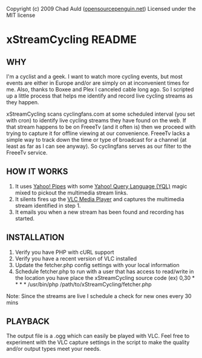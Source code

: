 Copyright (c) 2009 Chad Auld ([opensourcepenguin.net](http://opensourcepenguin.net))
Licensed under the MIT license
 
# xStreamCycling README #

## WHY ##
I'm a cyclist and a geek.  I want to watch more cycling events, but most events are either 
in Europe and/or are simply on at inconvenient times for me.  Also, thanks to Boxee and Plex 
I canceled cable long ago.  So I scripted up a little process that helps me identify and 
record live cycling streams as they happen.

xStreamCycling scans cyclingfans.com at some scheduled interval (you set with cron) to identify live 
cycling streams they have found on the web.  If that stream happens to be on FreeeTv (and it often is) 
then we proceed with trying to capture it for offline viewing at our convenience.  FreeeTv lacks a 
simple way to track down the time or type of broadcast for a channel (at least as far as I can see 
anyway).  So cyclingfans serves as our filter to the FreeeTv service.  

## HOW IT WORKS ##
1.  It uses [Yahoo! Pipes](http://pipes.yahoo.com) with some [Yahoo! Query Language (YQL)](http://developer.yahoo.com/yql/) magic 
    mixed to pickout the multimedia stream links.
2.  It silents fires up the [VLC Media Player](http://www.videolan.org/vlc/) and captures the multimedia 
    stream identified in step 1.
3.  It emails you when a new stream has been found and recording has started.

## INSTALLATION ##
1.  Verify you have PHP with cURL support
2.  Verify you have a recent version of VLC installed
3.  Update the fetcher.php config settings with your local information
4.  Schedule fetcher.php to run with a user that has access to read/write in the location you have 
    place the xStreamCycling source code (ex) 0,30 * * * * /usr/bin/php /path/to/xStreamCycling/fetcher.php
    
Note: Since the streams are live I schedule a check for new ones every 30 mins

## PLAYBACK ##
The output file is a .ogg which can easily be played with VLC.  Feel free to experiment with the VLC 
capture settings in the script to make the quality and/or output types meet your needs.